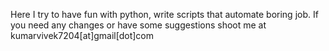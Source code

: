 Here I try to have fun with python, write scripts that automate boring job. If you need any changes or have some suggestions shoot me at kumarvivek7204[at]gmail[dot]com
